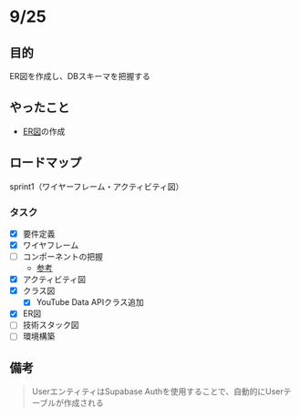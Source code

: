 # 9/25
## 目的
ER図を作成し、DBスキーマを把握する

## やったこと
- [ER図](https://github.com/motsu8/youtube_note/wiki/%E8%A8%AD%E8%A8%88#er%E5%9B%B3)の作成

## ロードマップ
sprint1（ワイヤーフレーム・アクティビティ図）
### タスク
- [x] 要件定義
- [x] ワイヤフレーム
- [ ] コンポーネントの把握
  - [参考](https://zenn.dev/overflow_offers/articles/20220523-component-design-best-practice)
- [x] アクティビティ図
- [x] クラス図
  - [x] YouTube Data APIクラス追加
- [x] ER図
- [ ] 技術スタック図
- [ ] 環境構築

## 備考
> UserエンティティはSupabase Authを使用することで、自動的にUserテーブルが作成される

